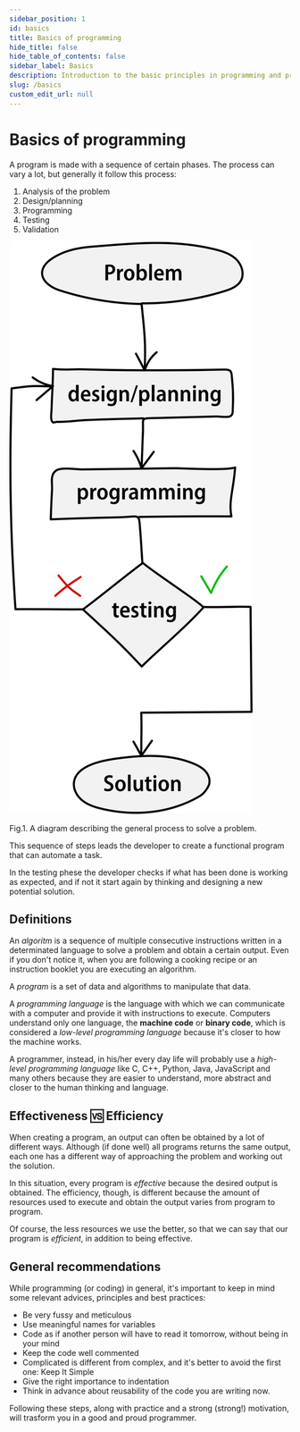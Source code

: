 ```yaml
---
sidebar_position: 1
id: basics
title: Basics of programming
hide_title: false
hide_table_of_contents: false
sidebar_label: Basics
description: Introduction to the basic principles in programming and problem solving.
slug: /basics
custom_edit_url: null
---
```


# Basics of programming

A program is made with a sequence of certain phases. The process can vary a lot, but generally it follow this process:
1. Analysis of the problem
2. Design/planning
3. Programming
4. Testing
5. Validation

![Problem solving process diagram](./assets/problem-solving-process.svg) 
<figcaption>Fig.1. A diagram describing the general process to solve a problem.</figcaption>

This sequence of steps leads the developer to create a functional program that can automate a task. 

In the testing phese the developer checks if what has been done is working as expected, and if not it start again by thinking and designing a new potential solution.

## Definitions

An *algoritm* is a sequence of multiple consecutive instructions written in a determinated language to solve a problem and obtain a certain output.
Even if you don't notice it, when you are following a cooking recipe or an instruction booklet you are executing an algorithm.

A *program* is a set of data and algorithms to manipulate that data.

A *programming language* is the language with which we can communicate with a computer and provide it with instructions to execute.
Computers understand only one language, the **machine code** or **binary code**, which is considered a *low-level programming language* because it's closer to how the machine works.

A programmer, instead, in his/her every day life will probably use a *high-level programming language* like C, C++, Python, Java, JavaScript and many others because they are easier to understand, more abstract and closer to the human thinking and language.

## Effectiveness 🆚 Efficiency

When creating a program, an output can often be obtained by a lot of different ways. 
Although (if done well) all programs returns the same output, each one has a different way of approaching the problem and working out the solution.

In this situation, every program is *effective* because the desired output is obtained.
The efficiency, though, is different because the amount of resources used to execute and obtain the output varies from program to program.

Of course, the less resources we use the better, so that we can say that our program is *efficient*, in addition to being effective.

## General recommendations

While programming (or coding) in general, it's important to keep in mind some relevant advices, principles and best practices:

- Be very fussy and meticulous
- Use meaningful names for variables
- Code as if another person will have to read it tomorrow, without being in your mind
- Keep the code well commented
- Complicated is different from complex, and it's better to avoid the first one: Keep It Simple
- Give the right importance to indentation
- Think in advance about reusability of the code you are writing now.

Following these steps, along with practice and a strong (strong!) motivation, will trasform you in a good and proud programmer.